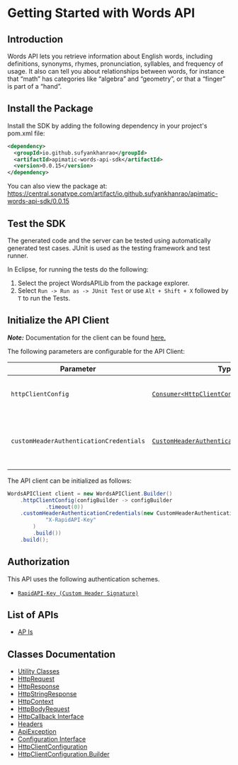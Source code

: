 
# Getting Started with Words API

## Introduction

Words API lets you retrieve information about English words, including definitions, synonyms, rhymes, pronunciation, syllables, and frequency of usage. It also can tell you about relationships between words, for instance that “math” has categories like “algebra” and “geometry”, or that a “finger” is part of a “hand”.

## Install the Package

Install the SDK by adding the following dependency in your project's pom.xml file:

```xml
<dependency>
  <groupId>io.github.sufyankhanrao</groupId>
  <artifactId>apimatic-words-api-sdk</artifactId>
  <version>0.0.15</version>
</dependency>
```

You can also view the package at:
https://central.sonatype.com/artifact/io.github.sufyankhanrao/apimatic-words-api-sdk/0.0.15

## Test the SDK

The generated code and the server can be tested using automatically generated test cases.
JUnit is used as the testing framework and test runner.

In Eclipse, for running the tests do the following:

1. Select the project WordsAPILib from the package explorer.
2. Select `Run -> Run as -> JUnit Test` or use `Alt + Shift + X` followed by `T` to run the Tests.

## Initialize the API Client

**_Note:_** Documentation for the client can be found [here.](https://www.github.com/sufyankhanrao/apimatic-words-api-java-sdk/tree/0.0.15/doc/client.md)

The following parameters are configurable for the API Client:

| Parameter | Type | Description |
|  --- | --- | --- |
| `httpClientConfig` | [`Consumer<HttpClientConfiguration.Builder>`](https://www.github.com/sufyankhanrao/apimatic-words-api-java-sdk/tree/0.0.15/doc/http-client-configuration-builder.md) | Set up Http Client Configuration instance. |
| `customHeaderAuthenticationCredentials` | [`CustomHeaderAuthenticationCredentials`](https://www.github.com/sufyankhanrao/apimatic-words-api-java-sdk/tree/0.0.15/doc/$a/https://www.github.com/sufyankhanrao/apimatic-words-api-java-sdk/tree/0.0.15/custom-header-signature.md) | The Credentials Setter for Custom Header Signature |

The API client can be initialized as follows:

```java
WordsAPIClient client = new WordsAPIClient.Builder()
    .httpClientConfig(configBuilder -> configBuilder
            .timeout(0))
    .customHeaderAuthenticationCredentials(new CustomHeaderAuthenticationModel.Builder(
            "X-RapidAPI-Key"
        )
        .build())
    .build();
```

## Authorization

This API uses the following authentication schemes.

* [`RapidAPI-Key (Custom Header Signature)`](https://www.github.com/sufyankhanrao/apimatic-words-api-java-sdk/tree/0.0.15/doc/$a/https://www.github.com/sufyankhanrao/apimatic-words-api-java-sdk/tree/0.0.15/custom-header-signature.md)

## List of APIs

* [AP Is](https://www.github.com/sufyankhanrao/apimatic-words-api-java-sdk/tree/0.0.15/doc/controllers/ap-is.md)

## Classes Documentation

* [Utility Classes](https://www.github.com/sufyankhanrao/apimatic-words-api-java-sdk/tree/0.0.15/doc/utility-classes.md)
* [HttpRequest](https://www.github.com/sufyankhanrao/apimatic-words-api-java-sdk/tree/0.0.15/doc/http-request.md)
* [HttpResponse](https://www.github.com/sufyankhanrao/apimatic-words-api-java-sdk/tree/0.0.15/doc/http-response.md)
* [HttpStringResponse](https://www.github.com/sufyankhanrao/apimatic-words-api-java-sdk/tree/0.0.15/doc/http-string-response.md)
* [HttpContext](https://www.github.com/sufyankhanrao/apimatic-words-api-java-sdk/tree/0.0.15/doc/http-context.md)
* [HttpBodyRequest](https://www.github.com/sufyankhanrao/apimatic-words-api-java-sdk/tree/0.0.15/doc/http-body-request.md)
* [HttpCallback Interface](https://www.github.com/sufyankhanrao/apimatic-words-api-java-sdk/tree/0.0.15/doc/http-callback-interface.md)
* [Headers](https://www.github.com/sufyankhanrao/apimatic-words-api-java-sdk/tree/0.0.15/doc/headers.md)
* [ApiException](https://www.github.com/sufyankhanrao/apimatic-words-api-java-sdk/tree/0.0.15/doc/api-exception.md)
* [Configuration Interface](https://www.github.com/sufyankhanrao/apimatic-words-api-java-sdk/tree/0.0.15/doc/configuration-interface.md)
* [HttpClientConfiguration](https://www.github.com/sufyankhanrao/apimatic-words-api-java-sdk/tree/0.0.15/doc/http-client-configuration.md)
* [HttpClientConfiguration.Builder](https://www.github.com/sufyankhanrao/apimatic-words-api-java-sdk/tree/0.0.15/doc/http-client-configuration-builder.md)

